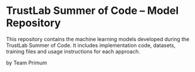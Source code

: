# TrustLab Summer of Code – Model Repository

This repository contains the machine learning models developed during the TrustLab Summer of Code. It includes implementation code, datasets, training files and usage instructions for each approach. <br>

by Team Primum
